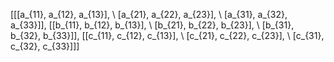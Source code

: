 [[[a_{11}, a_{12}, a_{13}], \\
[a_{21}, a_{22}, a_{23}], \\
[a_{31}, a_{32}, a_{33}]],
[[b_{11}, b_{12}, b_{13}], \\
[b_{21}, b_{22}, b_{23}], \\
[b_{31}, b_{32}, b_{33}]],
[[c_{11}, c_{12}, c_{13}], \\
[c_{21}, c_{22}, c_{23}], \\
[c_{31}, c_{32}, c_{33}]]]